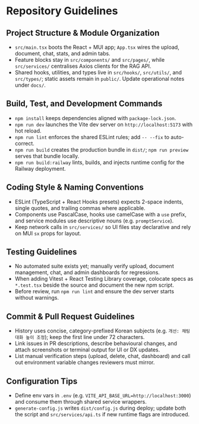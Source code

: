 # Repository Guidelines

## Project Structure & Module Organization
- `src/main.tsx` boots the React + MUI app; `App.tsx` wires the upload, document, chat, stats, and admin tabs.
- Feature blocks stay in `src/components/` and `src/pages/`, while `src/services/` centralises Axios clients for the RAG API.
- Shared hooks, utilities, and types live in `src/hooks/`, `src/utils/`, and `src/types/`; static assets remain in `public/`. Update operational notes under `docs/`.

## Build, Test, and Development Commands
- `npm install` keeps dependencies aligned with `package-lock.json`.
- `npm run dev` launches the Vite dev server on `http://localhost:5173` with hot reload.
- `npm run lint` enforces the shared ESLint rules; add `-- --fix` to auto-correct.
- `npm run build` creates the production bundle in `dist/`; `npm run preview` serves that bundle locally.
- `npm run build:railway` lints, builds, and injects runtime config for the Railway deployment.

## Coding Style & Naming Conventions
- ESLint (TypeScript + React Hooks presets) expects 2-space indents, single quotes, and trailing commas where applicable.
- Components use PascalCase, hooks use camelCase with a `use` prefix, and service modules use descriptive nouns (e.g. `promptService`).
- Keep network calls in `src/services/` so UI files stay declarative and rely on MUI `sx` props for layout.

## Testing Guidelines
- No automated suite exists yet; manually verify upload, document management, chat, and admin dashboards for regressions.
- When adding Vitest + React Testing Library coverage, colocate specs as `*.test.tsx` beside the source and document the new npm script.
- Before review, run `npm run lint` and ensure the dev server starts without warnings.

## Commit & Pull Request Guidelines
- History uses concise, category-prefixed Korean subjects (e.g. `개선: 채팅 대화 높이 조정`); keep the first line under 72 characters.
- Link issues in PR descriptions, describe behavioural changes, and attach screenshots or terminal output for UI or DX updates.
- List manual verification steps (upload, delete, chat, dashboard) and call out environment variable changes reviewers must mirror.

## Configuration Tips
- Define env vars in `.env` (e.g. `VITE_API_BASE_URL=http://localhost:3000`) and consume them through shared service wrappers.
- `generate-config.js` writes `dist/config.js` during deploy; update both the script and `src/services/api.ts` if new runtime flags are introduced.
